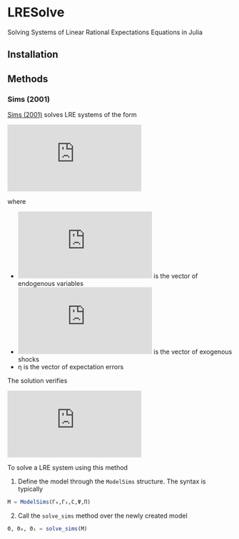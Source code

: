# LRESolve
Solving Systems of Linear Rational Expectations Equations in Julia

## Installation

## Methods

### Sims (2001)
[Sims (2001)](https://ideas.repec.org/c/dge/qmrbcd/11.html) solves LRE systems of the form

![alt text](http://www.sciweavers.org/tex2img.php?eq=%5CGamma_0%20x_%7Bt%7D%20%3D%20C%20%2B%20%5CGamma_1%20x_%7Bt-1%7D%20%2B%20%5CPsi%20z_t%20%2B%20%5CPi%20%5Ceta_t&bc=White&fc=Black&im=jpg&fs=12&ff=txfonts&edit=0)

where 

- ![alt text](http://www.sciweavers.org/tex2img.php?eq=x&bc=White&fc=Black&im=jpg&fs=12&ff=txfonts&edit=0) is the vector of endogenous variables
- ![alt text](http://www.sciweavers.org/tex2img.php?eq=z&bc=White&fc=Black&im=jpg&fs=12&ff=txfonts&edit=0) is the vector of exogenous shocks
- η is the vector of expectation errors

The solution verifies

![alt text](http://www.sciweavers.org/tex2img.php?eq=x_%7Bt%7D%20%3D%20%5CTheta%20%2B%20%5CTheta_0%20z_%7Bt%7D%20%2B%20%5CTheta_1%20x_%7Bt-1%7D&bc=White&fc=Black&im=jpg&fs=12&ff=txfonts&edit=0)

To solve a LRE system using this method
1. Define the model through the `ModelSims` structure. The syntax is typically

```julia
M = ModelSims(Γ₀,Γ₁,C,Ψ,Π)
```

2. Call the `solve_sims` method over the newly created model
```julia
Θ, Θ₀, Θ₁ = solve_sims(M)
```
